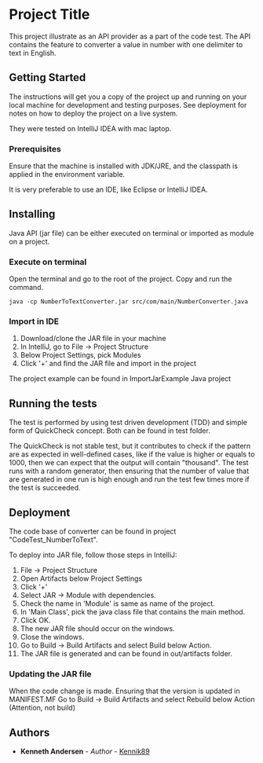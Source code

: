 # Project Title

This project illustrate as an API provider as a part of the code test.
The API contains the feature to converter a value in number with one delimiter to text in English.

## Getting Started

The instructions will get you a copy of the project up and running on your local machine for development and testing 
purposes. See deployment for notes on how to deploy the project on a live system.

They were tested on IntelliJ IDEA with mac laptop.

### Prerequisites

Ensure that the machine is installed with JDK/JRE, and the classpath is applied in the environment variable.

It is very preferable to use an IDE, like Eclipse or IntelliJ IDEA.

## Installing

Java API (jar file) can be either executed on terminal or imported as module on a project.

### Execute on terminal
Open the terminal and go to the root of the project. Copy and run the command.
```
java -cp NumberToTextConverter.jar src/com/main/NumberConverter.java
```
### Import in IDE
1) Download/clone the JAR file in your machine
2) In IntelliJ, go to File -> Project Structure
3) Below Project Settings, pick Modules
4) Click '+' and find the JAR file and import in the project

The project example can be found in ImportJarExample Java project

## Running the tests

The test is performed by using test driven development (TDD) and simple form of QuickCheck concept.
Both can be found in test folder.

The QuickCheck is not stable test, but it contributes to check if the pattern are as expected in well-defined cases, like
if the value is higher or equals to 1000, then we can expect that the output will contain "thousand". 
The test runs with a random generator, then ensuring that the number of value that are generated in one run is high enough 
and run the test few times more if the test is succeeded.

## Deployment

The code base of converter can be found in project "CodeTest_NumberToText".

To deploy into JAR file, follow those steps in IntelliJ:
1) File -> Project Structure
2) Open Artifacts below Project Settings
3) Click '+' 
4) Select JAR -> Module with dependencies.
5) Check the name in 'Module' is same as name of the project.
6) In 'Main Class', pick the java class file that contains the main method.
7) Click OK.
8) The new JAR file should occur on the windows.
9) Close the windows.
10) Go to Build -> Build Artifacts and select Build below Action.
11) The JAR file is generated and can be found in out/artifacts folder.

### Updating the JAR file
When the code change is made. Ensuring that the version is updated in MANIFEST.MF
Go to Build -> Build Artifacts and select Rebuild below Action (Attention, not build)

## Authors

* **Kenneth Andersen** - *Author* - [Kennik89](https://github.com/Kennik89)
